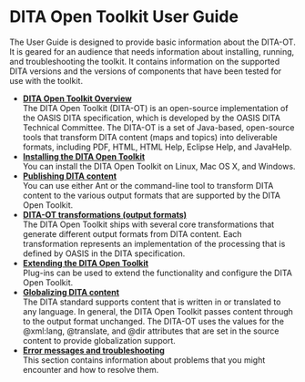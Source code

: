 # DITA Open Toolkit User Guide

 The User Guide is designed to provide basic information about the DITA-OT. It is geared for an audience that needs information about installing, running, and troubleshooting the toolkit. It contains information on the supported DITA versions and the versions of components that have been tested for use with the toolkit.

-   **[DITA Open Toolkit Overview](../user-guide/overview-of-dita-ot.md)**  
The DITA Open Toolkit \(DITA-OT\) is an open-source implementation of the OASIS DITA specification, which is developed by the OASIS DITA Technical Committee. The DITA-OT is a set of Java-based, open-source tools that transform DITA content \(maps and topics\) into deliverable formats, including PDF, HTML, HTML Help, Eclipse Help, and JavaHelp.
-   **[Installing the DITA Open Toolkit](../user-guide/installing.md)**  
You can install the DITA Open Toolkit on Linux, Mac OS X, and Windows.
-   **[Publishing DITA content](../user-guide/transforming-dita-content.md)**  
You can use either Ant or the command-line tool to transform DITA content to the various output formats that are supported by the DITA Open Toolkit.
-   **[DITA-OT transformations \(output formats\)](../user-guide/AvailableTransforms.md)**  
The DITA Open Toolkit ships with several core transformations that generate different output formats from DITA content. Each transformation represents an implementation of the processing that is defined by OASIS in the DITA specification.
-   **[Extending the DITA Open Toolkit](../user-guide/extending-the-dita-ot.md)**  
Plug-ins can be used to extend the functionality and configure the DITA Open Toolkit.
-   **[Globalizing DITA content](../user-guide/DITA-globalization.md)**  
The DITA standard supports content that is written in or translated to any language. In general, the DITA Open Toolkit passes content through to the output format unchanged. The DITA-OT uses the values for the @xml:lang, @translate, and @dir attributes that are set in the source content to provide globalization support.
-   **[Error messages and troubleshooting](../user-guide/troubleshooting-overview.md)**  
This section contains information about problems that you might encounter and how to resolve them.


